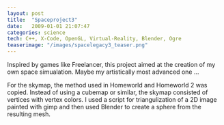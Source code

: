 ```yaml
---
layout: post
title:  "Spaceproject3"
date:   2009-01-01 21:07:47
categories: science
tech: C++, X-Code, OpenGL, Virtual-Reality, Blender, Ogre
teaserimage: "/images/spacelegacy3_teaser.png"
---
```


Inspired by games like Freelancer, this project aimed at the creation of my own space simualation. Maybe my artistically most advanced one ...

For the skymap, the method used in Homeworld and Homeworld 2 was copied. Instead of using a cubemap or similar, the skymap consisted of vertices with vertex colors. I used a script for triangulization of a 2D image painted with gimp and then used Blender to create a sphere from the resulting mesh.



